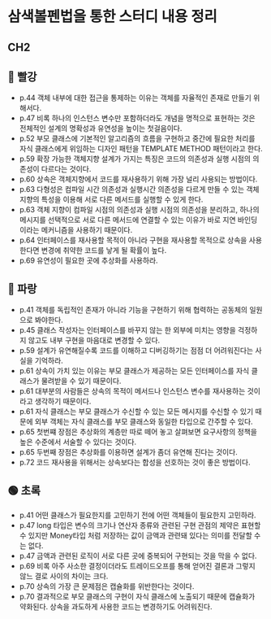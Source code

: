 # 삼색볼펜법을 통한 스터디 내용 정리

## CH2

## 🔴 빨강
+ p.44 객체 내부에 대한 접근을 통제하는 이유는 객체를 자율적인 존재로 만들기 위해서다.
+ p.47 비록 하나의 인스턴스 변수만 포함하더라도 개념을 명적으로 표현하는 것은 전체적인 설계의 명확성과 유연성을 높이는 첫걸음이다.
+ p.52 부모 클래스에 기본적인 알고리즘의 흐름을 구현하고 중간에 필요한 처리를 자식 클래스에게 위임하는 디자인 패턴을 TEMPLATE METHOD 패턴이라고 한다.
+ p.59 확장 가능한 객체지향 설계가 가지는 특징은 코드의 의존성과 실행 시점의 의존성이 다르다는 것이다.
+ p.60 상속은 객체지향에서 코드를 재사용하기 위해 가장 널리 사용되는 방법이다.
+ p.63 다형성은 컴파일 시간 의존성과 실행시간 의존성을 다르게 만들 수 있는 객체지향의 특성을 이용해 서로 다른 메서드를 실행할 수 있게 한다.
+ p.63 객체 지향이 컴파일 시점의 의존성과 실행 시점의 의존성을 분리하고, 하나의 메시지를 선택적으로 서로 다른 메서드에 연결할 수 있는 이유가 바로 지연 바인딩이라는 메커니즘을 사용하기 때문이다.
+ p.64 인터페이스를 재사용할 목적이 아니라 구현을 재사용할 목적으로 상속을 사용한다면 변경에 취약한 코드를 낳게 될 확률이 높다.
+ p.69 유연성이 필요한 곳에 추상화를 사용하라.

## 🔵 파랑
+ p.41 객체를 독립적인 존재가 아니라 기능을 구현하기 위해 협력하는 공동체의 일원으로 봐야한다.
+ p.45 클래스 작성자는 인터페이스를 바꾸지 않는 한 외부에 미치는 영향을 걱정하지 않고도 내부 구현을 마음대로 변경할 수 있다.
+ p.59 설계가 유연해질수록 코드를 이해하고 디버깅하기는 점점 더 어려워진다는 사실을 기억하라.
+ p.61 상속이 가치 있는 이유는 부모 클래스가 제공하는 모든 인터페이스를 자식 클래스가 물려받을 수 있기 때문이다.
+ p.61 대부분의 사람들은 상속의 목적이 메서드나 인스턴스 변수를 재사용하는 것이라고 생각하기 때문이다.
+ p.61 자식 클래스는 부모 클래스가 수신할 수 있는 모든 메시지를 수신할 수 있기 때문에 외부 객체는 자식 클래스를 부모 클래스와 동일한 타입으로 간주할 수 있다.
+ p.65 첫번쨰 장점은 추상화의 계층만 따로 떼어 놓고 살펴보면 요구사항의 정책을 높은 수준에서 서술할 수 있다는 것이다.
+ p.65 두번째 장점은 추상화를 이용하면 설계가 좀더 유연해 진다는 것이다.
+ p.72 코드 재사용을 위해서는 상속보다는 합성을 선호하는 것이 좋은 방법이다.


## 🟢 초록
+ p.41 어떤 클래스가 필요한지를 고민하기 전에 어떤 객체들이 필요한지 고민하라.
+ p.47 long 타입은 변수의 크기나 연산자 종류와 관련된 구현 관점의 제약은 표현할 수 있지만 Money타입 처럼 저장하는 값이 금액과 관련돼 있다는 의미를 전달할 수는 없다.
+ p.47 금액과 관련된 로직이 서로 다른 곳에 중복되어 구현되는 것을 막을 수 없다.
+ p.69 비록 아주 사소한 결정이더라도 트레이드오프를 통해 얻어진 결론과 그렇지 않느 결로 사이의 차이는 크다.
+ p.70 상속의 가장 큰 문제점은 캡슐화를 위반한다는 것이다.
+ p.70 결과적으로 부모 클래스의 구현이 자식 클래스에 노출되기 때문에 캡슐화가 약화된다. 상속을 과도하게 사용한 코드는 변경하기도 어려워진다.
